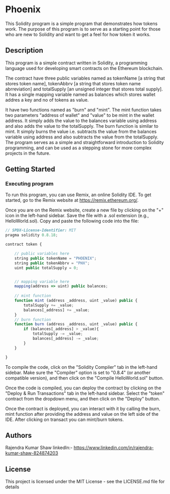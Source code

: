 # Phoenix

This Solidity program is a simple program that demonstrates how tokens work. The purpose of this program is to serve as a starting point for those who are new to Solidity and want to get a feel for how token it works.

## Description

This program is a simple contract written in Solidity, a programming language used for developing smart contracts on the Ethereum blockchain.

The contract have three public variables named as tokenName [a string that stores token name], tokenAbbrv [a string that stores token name abrreviation] and totalSupply [an unsigned integer that stores total supply]. It has a single mapping variable named as balances which stores wallet addres a key and no of tokens as value. 

It have two functions named as "burn" and "mint". The mint function takes two parameters "address of wallet" and "value" to be mint in the wallet address. It simply adds the value to the balances variable using address and also adds the value to the totalSupply. The burn function is similar to mint. It simply burns the value i.e. subtracts the value from the balances variable using address and also subtracts the value from the totalSupply. 
The program serves as a simple and straightforward introduction to Solidity programming, and can be used as a stepping stone for more complex projects in the future.

## Getting Started

### Executing program

To run this program, you can use Remix, an online Solidity IDE. To get started, go to the Remix website at https://remix.ethereum.org/.

Once you are on the Remix website, create a new file by clicking on the "+" icon in the left-hand sidebar. Save the file with a .sol extension (e.g., HelloWorld.sol). Copy and paste the following code into the file:

```javascript
// SPDX-License-Identifier: MIT
pragma solidity 0.8.18;

contract token {

    // public variables here
    string public tokenName = "PHOENIX";
    string public tokenAbbrv = "PHX";
    uint public totalSupply = 0;


    // mapping variable here
    mapping(address => uint) public balances;
    
    // mint function
    function mint (address _address, uint _value) public {
        totalSupply += _value;
        balances[_address] += _value;
    }
    // burn function
    function burn (address _address, uint _value) public {
        if (balances[_address] > _value){
            totalSupply -= _value;
            balances[_address] -= _value;
        }
    }

}
```

To compile the code, click on the "Solidity Compiler" tab in the left-hand sidebar. Make sure the "Compiler" option is set to "0.8.4" (or another compatible version), and then click on the "Compile HelloWorld.sol" button.

Once the code is compiled, you can deploy the contract by clicking on the "Deploy & Run Transactions" tab in the left-hand sidebar. Select the "token" contract from the dropdown menu, and then click on the "Deploy" button.

Once the contract is deployed, you can interact with it by calling the burn, mint function after providing the address and value on the left side of the IDE. After clicking on transact you can mint/burn tokens.

## Authors

Rajendra Kumar Shaw
linkedIn:- https://www.linkedin.com/in/rajendra-kumar-shaw-824874203


## License

This project is licensed under the MIT License - see the LICENSE.md file for details
